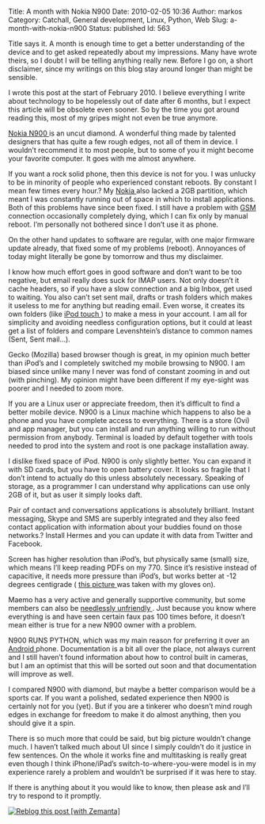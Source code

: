 Title: A month with Nokia N900
Date: 2010-02-05 10:36
Author: markos
Category: Catchall, General development, Linux, Python, Web
Slug: a-month-with-nokia-n900
Status: published
Id: 563

<html>
 <body>
  <div>
   <p>
    Title says it. A month is enough time to get a better understanding of the device and to get asked repeatedly about my impressions. Many have wrote theirs, so I doubt I will be telling anything really new. Before I go on, a short disclaimer, since my writings on this blog stay around longer than might be sensible.
   </p>
   <p>
    I wrote this post at the start of February 2010. I believe everything I write about technology to be hopelessly out of date after 6 months, but I expect this article will be obsolete even sooner. So by the time you got around reading this, most of my gripes might not even be true anymore.
   </p>
   <p>
    <a class="zem_slink" href="http://en.wikipedia.org/wiki/Nokia_N900" rel="wikipedia" title="Nokia N900">
     Nokia N900
    </a>
    is an uncut diamond. A wonderful thing made by talented designers that has quite a few rough edges, not all of them in device. I wouldn’t recommend it to most people, but to some of you it might become your favorite computer. It goes with me almost anywhere.
   </p>
   <p>
    If you want a rock solid phone, then this device is not for you. I was unlucky to be in minority of people who experienced constant reboots. By constant I mean few times every hour.? My
    <a class="zem_slink" href="http://nokia.com" rel="homepage" title="Nokia">
     Nokia
    </a>
    also lacked a 2GB partition, which meant I was constantly running out of space in which to install applications. Both of this problems have since been fixed. I still have a problem with
    <a class="zem_slink" href="http://en.wikipedia.org/wiki/GSM" rel="wikipedia" title="GSM">
     GSM
    </a>
    connection occasionally completely dying, which I can fix only by manual reboot. I’m personally not bothered since I don’t use it as phone.
   </p>
   <p>
    On the other hand updates to software are regular, with one major firmware update already, that fixed some of my problems (reboot). Annoyances of today might literally be gone by tomorrow and thus my disclaimer.
   </p>
   <p>
    I know how much effort goes in good software and don’t want to be too negative, but email really does suck for IMAP users. Not only doesn’t it cache headers, so if you have a slow connection and a big Inbox, get used to waiting. You also can’t set sent mail, drafts or trash folders which makes it useless to me for anything but reading email. Even worse, it creates its own folders (like
    <a class="zem_slink" href="http://en.wikipedia.org/wiki/IPod_Touch" rel="wikipedia" title="IPod Touch">
     iPod touch
    </a>
    ) to make a mess in your account. I am all for simplicity and avoiding needless configuration options, but it could at least get a list of folders and compare Levenshtein’s distance to common names (Sent, Sent mail…).
   </p>
   <p>
    Gecko (Mozilla) based browser though is great, in my opinion much better than iPod’s and I completely switched my mobile browsing to N900. I am biased since unlike many I never was fond of constant zooming in and out (with pinching). My opinion might have been different if my eye-sight was poorer and I needed to zoom more.
   </p>
   <p>
    If you are a Linux user or appreciate freedom, then it’s difficult to find a better mobile device. N900 is a Linux machine which happens to also be a phone and you have complete access to everything. There is a store (Ovi) and app manager, but you can install and run anything willing to run without permission from anybody. Terminal is loaded by default together with tools needed to prod into the system and root is one package installation away.
   </p>
   <p>
    I dislike fixed space of iPod. N900 is only slightly better. You can expand it with SD cards, but you have to open battery cover. It looks so fragile that I don’t intend to actually do this unless absolutely necessary. Speaking of storage, as a programmer I can understand why applications can use only 2GB of it, but as user it simply looks daft.
   </p>
   <p>
    Pair of contact and conversations applications is absolutely brilliant. Instant messaging, Skype and SMS are superbly integrated and they also feed contact application with information about your buddies found on those networks.? Install Hermes and you can update it with data from Twitter and Facebook.
   </p>
   <p>
    Screen has higher resolution than iPod’s, but physically same (small) size, which means I’ll keep reading PDFs on my 770. Since it’s resistive instead of capacitive, it needs more pressure than iPod’s, but works better at -12 degrees centigrade (
    <a href="http://www.flickr.com/photos/markos/4268784785/" title="French Alps - photo taken by N900">
     this picture
    </a>
    was taken with my gloves on).
   </p>
   <p>
    Maemo has a very active and generally supportive community, but some members can also be
    <a href="https://bugs.maemo.org/show_bug.cgi?id=6334#c19">
     needlessly unfriendly
    </a>
    . Just because you know where everything is and have seen certain faux pas 100 times before, it doesn’t mean either is true for a new N900 owner with a problem.
   </p>
   <p>
    N900 RUNS PYTHON, which was my main reason for preferring it over an
    <a class="zem_slink" href="http://code.google.com/android/" rel="homepage" title="Android">
     Android
    </a>
    phone. Documentation is a bit all over the place, not always current and I still haven’t found information about how to control built in cameras, but I am an optimist that this will be sorted out soon and that documentation will improve as well.
   </p>
   <p>
    I compared N900 with diamond, but maybe a better comparison would be a sports car. If you want a polished, sedated experience then N900 is certainly not for you (yet). But if you are a tinkerer who doesn’t mind rough edges in exchange for freedom to make it do almost anything, then you should give it a spin.
   </p>
   <p>
    There is so much more that could be said, but big picture wouldn’t change much. I haven’t talked much about UI since I simply couldn’t do it justice in few sentences. On the whole it works fine and multitasking is really great even though I think iPhone/iPad’s switch-to-where-you-were model is in my experience rarely a problem and wouldn’t be surprised if it was here to stay.
   </p>
   <p>
    If there is anything about it you would like to know, then please ask and I’ll try to respond to it promptly.
   </p>
   <div class="zemanta-pixie">
    <a class="zemanta-pixie-a" href="http://reblog.zemanta.com/zemified/975ad83f-5fe4-4116-9522-d28c345d36b9/" title="Reblog this post [with Zemanta]">
     <img alt="Reblog this post [with Zemanta]" class="zemanta-pixie-img" src="http://img.zemanta.com/reblog_e.png?x-id=975ad83f-5fe4-4116-9522-d28c345d36b9"/>
    </a>
    <span class="zem-script paragraph-reblog">
     <script src="http://static.zemanta.com/readside/loader.js" type="text/javascript">
     </script>
    </span>
   </div>
  </div>
 </body>
</html>